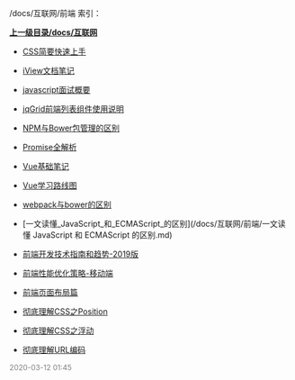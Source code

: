 /docs/互联网/前端 索引：


**[上一级目录/docs/互联网](/docs/互联网/index.md)**

- [CSS简要快速上手](/docs/互联网/前端/CSS简要快速上手.md)

- [iView文档笔记](/docs/互联网/前端/iView文档笔记.md)

- [javascript面试概要](/docs/互联网/前端/javascript面试概要.md)

- [jqGrid前端列表组件使用说明](/docs/互联网/前端/jqGrid前端列表组件使用说明.md)

- [NPM与Bower包管理的区别](/docs/互联网/前端/NPM与Bower包管理的区别.md)

- [Promise全解析](/docs/互联网/前端/Promise全解析.md)

- [Vue基础笔记](/docs/互联网/前端/Vue基础笔记.md)

- [Vue学习路线图](/docs/互联网/前端/Vue学习路线图.md)

- [webpack与bower的区别](/docs/互联网/前端/webpack与bower的区别.md)

- [一文读懂_JavaScript_和_ECMAScript_的区别](/docs/互联网/前端/一文读懂 JavaScript 和 ECMAScript 的区别.md)

- [前端开发技术指南和趋势-2019版](/docs/互联网/前端/前端开发技术指南和趋势-2019版.md)

- [前端性能优化策略-移动端](/docs/互联网/前端/前端性能优化策略-移动端.md)

- [前端页面布局篇](/docs/互联网/前端/前端页面布局篇.md)

- [彻底理解CSS之Position](/docs/互联网/前端/彻底理解CSS之Position.md)

- [彻底理解CSS之浮动](/docs/互联网/前端/彻底理解CSS之浮动.md)

- [彻底理解URL编码](/docs/互联网/前端/彻底理解URL编码.md)


<font size=2 color='grey'> 2020-03-12 01:45 </font>